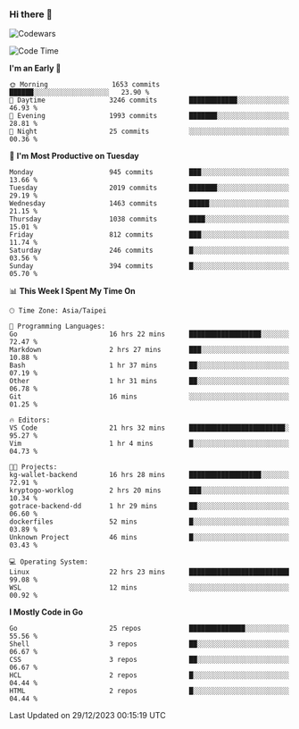 ### Hi there 👋

![Codewars](https://www.codewars.com/users/omegaatt36/badges/small)

<!--START_SECTION:waka-->
![Code Time](http://img.shields.io/badge/Code%20Time-2%2C037%20hrs%2014%20mins-blue)

**I'm an Early 🐤** 

```text
🌞 Morning                1653 commits        ██████░░░░░░░░░░░░░░░░░░░   23.90 % 
🌆 Daytime                3246 commits        ████████████░░░░░░░░░░░░░   46.93 % 
🌃 Evening                1993 commits        ███████░░░░░░░░░░░░░░░░░░   28.81 % 
🌙 Night                  25 commits          ░░░░░░░░░░░░░░░░░░░░░░░░░   00.36 % 
```
📅 **I'm Most Productive on Tuesday** 

```text
Monday                   945 commits         ███░░░░░░░░░░░░░░░░░░░░░░   13.66 % 
Tuesday                  2019 commits        ███████░░░░░░░░░░░░░░░░░░   29.19 % 
Wednesday                1463 commits        █████░░░░░░░░░░░░░░░░░░░░   21.15 % 
Thursday                 1038 commits        ████░░░░░░░░░░░░░░░░░░░░░   15.01 % 
Friday                   812 commits         ███░░░░░░░░░░░░░░░░░░░░░░   11.74 % 
Saturday                 246 commits         █░░░░░░░░░░░░░░░░░░░░░░░░   03.56 % 
Sunday                   394 commits         █░░░░░░░░░░░░░░░░░░░░░░░░   05.70 % 
```


📊 **This Week I Spent My Time On** 

```text
🕑︎ Time Zone: Asia/Taipei

💬 Programming Languages: 
Go                       16 hrs 22 mins      ██████████████████░░░░░░░   72.47 % 
Markdown                 2 hrs 27 mins       ███░░░░░░░░░░░░░░░░░░░░░░   10.88 % 
Bash                     1 hr 37 mins        ██░░░░░░░░░░░░░░░░░░░░░░░   07.19 % 
Other                    1 hr 31 mins        ██░░░░░░░░░░░░░░░░░░░░░░░   06.78 % 
Git                      16 mins             ░░░░░░░░░░░░░░░░░░░░░░░░░   01.25 % 

🔥 Editors: 
VS Code                  21 hrs 32 mins      ████████████████████████░   95.27 % 
Vim                      1 hr 4 mins         █░░░░░░░░░░░░░░░░░░░░░░░░   04.73 % 

🐱‍💻 Projects: 
kg-wallet-backend        16 hrs 28 mins      ██████████████████░░░░░░░   72.91 % 
kryptogo-worklog         2 hrs 20 mins       ███░░░░░░░░░░░░░░░░░░░░░░   10.34 % 
gotrace-backend-dd       1 hr 29 mins        ██░░░░░░░░░░░░░░░░░░░░░░░   06.60 % 
dockerfiles              52 mins             █░░░░░░░░░░░░░░░░░░░░░░░░   03.89 % 
Unknown Project          46 mins             █░░░░░░░░░░░░░░░░░░░░░░░░   03.43 % 

💻 Operating System: 
Linux                    22 hrs 23 mins      █████████████████████████   99.08 % 
WSL                      12 mins             ░░░░░░░░░░░░░░░░░░░░░░░░░   00.92 % 
```

**I Mostly Code in Go** 

```text
Go                       25 repos            ██████████████░░░░░░░░░░░   55.56 % 
Shell                    3 repos             ██░░░░░░░░░░░░░░░░░░░░░░░   06.67 % 
CSS                      3 repos             ██░░░░░░░░░░░░░░░░░░░░░░░   06.67 % 
HCL                      2 repos             █░░░░░░░░░░░░░░░░░░░░░░░░   04.44 % 
HTML                     2 repos             █░░░░░░░░░░░░░░░░░░░░░░░░   04.44 % 
```




 Last Updated on 29/12/2023 00:15:19 UTC
<!--END_SECTION:waka-->

<!--
**omegaatt36/omegaatt36** is a ✨ _special_ ✨ repository because its `README.md` (this file) appears on your GitHub profile.

Here are some ideas to get you started:

- 🔭 I’m currently working on ...
- 🌱 I’m currently learning ...
- 👯 I’m looking to collaborate on ...
- 🤔 I’m looking for help with ...
- 💬 Ask me about ...
- 📫 How to reach me: ...
- 😄 Pronouns: ...
- ⚡ Fun fact: ...
-->
